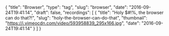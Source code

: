 {
  "title": "Browser",
  "type": "tag",
  "slug": "browser",
  "date": "2016-09-24T19:41:14",
  "draft": false,
  "recordings": [
    {
      "title": "Holy $#!%, the browser can do that?!",
      "slug": "holy-the-browser-can-do-that",
      "thumbnail": "https://i.vimeocdn.com/video/593958839_295x166.jpg",
      "date": "2016-09-24T19:41:14"
    }
  ]
}